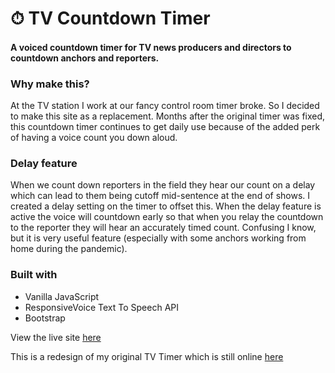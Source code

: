 # ⏱ TV Countdown Timer

#### A voiced countdown timer for TV news producers and directors to countdown anchors and reporters.

### Why make this?

At the TV station I work at our fancy control room timer broke. So I decided to make this site as a replacement. Months after the original timer was fixed, this countdown timer continues to get daily use because of the added perk of having a voice count you down aloud.

### Delay feature

When we count down reporters in the field they hear our count on a delay which can lead to them being cutoff mid-sentence at the end of shows. I created a delay setting on the timer to offset this. When the delay feature is active the voice will countdown early so that when you relay the countdown to the reporter they will hear an accurately timed count. Confusing I know, but it is very useful feature (especially with some anchors working from home during the pandemic).

### Built with

- Vanilla JavaScript
- ResponsiveVoice Text To Speech API
- Bootstrap

View the live site [here](https://alexanderolivares.github.io/tvTimer/)

This is a redesign of my original TV Timer which is still online [here](https://alexcountdowntimer.epizy.com/)

